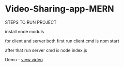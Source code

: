 # Video-Sharing-app-MERN

STEPS TO RUN PROJECT


install node moduls

for client and server both first run client cmd is npm start

after that run server cmd is node index.js



Demo - <a href="https://drive.google.com/file/d/1_2Dz5gVzC8HlJ3HNsG1JJP2Ktm5Rge72/view?usp=sharing">view video</a>
